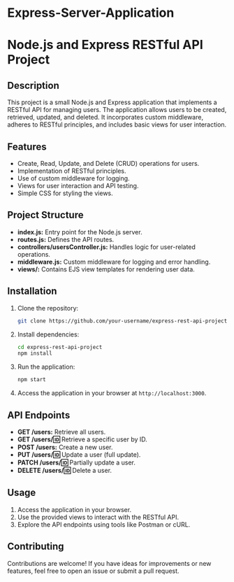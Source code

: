 # Express-Server-Application
# Node.js and Express RESTful API Project

## Description

This project is a small Node.js and Express application that implements a RESTful API for managing users. The application allows users to be created, retrieved, updated, and deleted. It incorporates custom middleware, adheres to RESTful principles, and includes basic views for user interaction.

## Features

- Create, Read, Update, and Delete (CRUD) operations for users.
- Implementation of RESTful principles.
- Use of custom middleware for logging.
- Views for user interaction and API testing.
- Simple CSS for styling the views.

## Project Structure

- **index.js:** Entry point for the Node.js server.
- **routes.js:** Defines the API routes.
- **controllers/usersController.js:** Handles logic for user-related operations.
- **middleware.js:** Custom middleware for logging and error handling.
- **views/:** Contains EJS view templates for rendering user data.

## Installation

1. Clone the repository:

    ```bash
    git clone https://github.com/your-username/express-rest-api-project.git
    ```

2. Install dependencies:

    ```bash
    cd express-rest-api-project
    npm install
    ```

3. Run the application:

    ```bash
    npm start
    ```

4. Access the application in your browser at `http://localhost:3000`.

## API Endpoints

- **GET /users:** Retrieve all users.
- **GET /users/:id:** Retrieve a specific user by ID.
- **POST /users:** Create a new user.
- **PUT /users/:id:** Update a user (full update).
- **PATCH /users/:id:** Partially update a user.
- **DELETE /users/:id:** Delete a user.

## Usage

1. Access the application in your browser.
2. Use the provided views to interact with the RESTful API.
3. Explore the API endpoints using tools like Postman or cURL.

## Contributing

Contributions are welcome! If you have ideas for improvements or new features, feel free to open an issue or submit a pull request.


